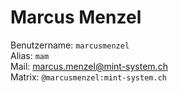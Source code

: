 # Marcus Menzel

Benutzername: `marcusmenzel`\
Alias: `mam`\
Mail: <marcus.menzel@mint-system.ch>\
Matrix: `@marcusmenzel:mint-system.ch`
